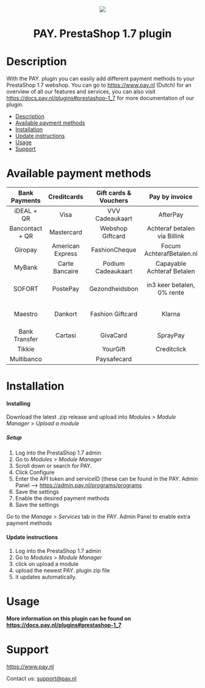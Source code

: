 <p align="center">
  <img src="https://www.pay.nl/uploads/1/brands/main_logo.png" />
</p>
<h1 align="center">PAY. PrestaShop 1.7 plugin</h1>

# Description

With the PAY. plugin you can easily add different payment methods to your PrestaShop 1.7 webshop. You can go to https://www.pay.nl (Dutch) for an overview of all our features and services, you can also visit https://docs.pay.nl/plugins#prestashop-1_7 for more documentation of our plugin.

- [Description](#description)
- [Available payment methods](#available-payment-methods)
- [Installation](#installation)
- [Update instructions](#update-instructions)
- [Usage](#usage)
- [Support](#support)

# Available payment methods

Bank Payments  | Creditcards | Gift cards & Vouchers | Pay by invoice | Others | 
:-----------: | :-----------: | :-----------: | :-----------: | :-----------: |
iDEAL + QR |Visa | VVV Cadeaukaart | AfterPay | PayPal |
Bancontact + QR |  Mastercard | Webshop Giftcard | Achteraf betalen via Billink | WeChatPay | 
Giropay |American Express | FashionCheque | Focum AchterafBetalen.nl | AmazonPay |
MyBank | Carte Bancaire | Podium Cadeaukaart | Capayable Achteraf Betalen | Cashly | 
SOFORT | PostePay | Gezondheidsbon | in3 keer betalen, 0% rente | Pay Fixed Price (phone) |
Maestro | Dankort | Fashion Giftcard | Klarna | Instore Payments (POS) |
Bank Transfer | Cartasi | GivaCard | SprayPay | Przelewy24 | 
| Tikkie | | YourGift | Creditclick | Apple Pay | 
| Multibanco | | Paysafecard | | Payconiq


# Installation
#### Installing

Download the latest .zip release and upload into *Modules* > *Module Manager* > *Upload a module*

##### Setup

1. Log into the PrestaShop 1.7 admin
2. Go to *Modules* > *Module Manager*
3. Scroll down or search for PAY.
4. Click Configure
5. Enter the API token and serviceID (these can be found in the PAY. Admin Panel --> https://admin.pay.nl/programs/programs
6. Save the settings
7. Enable the desired payment methods
8. Save the settings

Go to the *Manage* > *Services* tab in the PAY. Admin Panel to enable extra payment methods

#### Update instructions

1. Log into the PrestaShop 1.7 admin
2. Go to *Modules* > *Module Manager*
3. click on upload a module
4. upload the newest PAY. plugin zip file
5. it updates automatically.

# Usage

**More information on this plugin can be found on https://docs.pay.nl/plugins#prestashop-1_7**

# Support
https://www.pay.nl

Contact us: support@pay.nl
